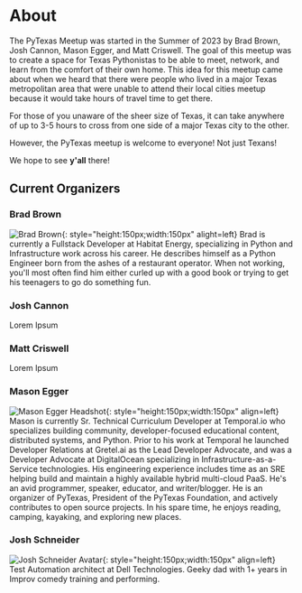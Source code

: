# About
The PyTexas Meetup was started in the Summer of 2023 by Brad Brown, Josh Cannon,
Mason Egger, and Matt Criswell. The goal of this meetup was to create a space
for Texas Pythonistas to be able to meet, network, and learn from the comfort
of their own home. This idea for this meetup came about when we heard that there
were people who lived in a major Texas metropolitan area that were unable to attend
their local cities meetup because it would take hours of travel time to get there.

For those of you unaware of the sheer size of Texas, it can take anywhere of up
to 3-5 hours to cross from one side of a major Texas city to the other.

However, the PyTexas meetup is welcome to everyone! Not just Texans!

We hope to see **y'all** there!

## Current Organizers

### Brad Brown
![Brad Brown](https://github.com/bradsbrown.png){: style="height:150px;width:150px" alight=left}
Brad is currently a Fullstack Developer at Habitat Energy,
specializing in Python and Infrastructure work across his career.
He describes himself as a Python Engineer born from the ashes
of a restaurant operator.
When not working, you'll most often find him either
curled up with a good book
or trying to get his teenagers to go do something fun.

### Josh Cannon
Lorem Ipsum

### Matt Criswell

Lorem Ipsum

### Mason Egger
![Mason Egger Headshot](https://github.com/masonegger.png){: style="height:150px;width:150px" align=left}
Mason is currently Sr. Technical Curriculum Developer at Temporal.io who specializes building community, developer-focused educational content, distributed systems, and Python. Prior to his work at Temporal he launched Developer Relations at Gretel.ai as the Lead Developer Advocate, and was a Developer Advocate at DigitalOcean specializing in Infrastructure-as-a-Service technologies. His engineering experience includes time as an SRE helping build and maintain a highly available hybrid multi-cloud PaaS. He's an avid programmer, speaker, educator, and writer/blogger. He is an organizer of PyTexas, President of the PyTexas Foundation, and actively contributes to open source projects. In his spare time, he enjoys reading, camping, kayaking, and exploring new places.

### Josh Schneider
![Josh Schneider Avatar](https://www.gravatar.com/avatar/4fd8d11f5cc00e1fa20dc9a596b16088){: style="height:150px;width:150px" align=left}
Test Automation architect at Dell Technologies. Geeky dad with 1+ years in Improv comedy training and performing.

